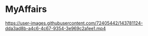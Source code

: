 # MyAffairs


https://user-images.githubusercontent.com/72405442/143781124-dda3ad8b-a4c6-4c67-9354-3e969c2a1ee1.mp4

